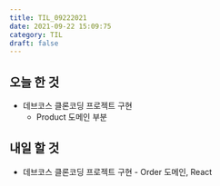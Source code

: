 ```yaml
---
title: TIL_09222021
date: 2021-09-22 15:09:75
category: TIL
draft: false
---
```


## 오늘 한 것

- 데브코스 클론코딩 프로젝트 구현
  - Product 도메인 부분 

## 내일 할 것

- 데브코스 클론코딩 프로젝트 구현 - Order 도메인, React 

